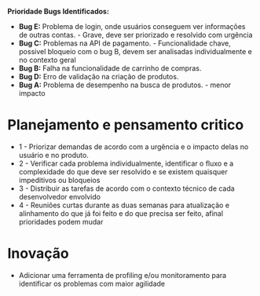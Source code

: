 

**Prioridade Bugs Identificados:**

- **Bug E:** Problema de login, onde usuários conseguem ver informações de outras contas. - Grave, deve ser priorizado e resolvido com urgência 
- **Bug C:** Problemas na API de pagamento. - Funcionalidade chave, possivel bloqueio com o bug B, devem ser analisadas individualmente e no contexto geral
- **Bug B:** Falha na funcionalidade de carrinho de compras. 
- **Bug D:** Erro de validação na criação de produtos.
- **Bug A:** Problema de desempenho na busca de produtos. - menor impacto

# Planejamento e pensamento critico 
- 1 - Priorizar demandas de acordo com a urgência e o impacto delas no usuário e no produto.
- 2 - Verificar cada problema individualmente, identificar o fluxo e a complexidade do que deve ser resolvido e se existem quaisquer impeditivos ou bloqueios
- 3 - Distribuir as tarefas de acordo com o contexto técnico de cada desenvolvedor envolvido
- 4 - Reuniões curtas durante as duas semanas para atualização e alinhamento do que já foi feito e do que precisa ser feito, afinal prioridades podem mudar

# Inovação
- Adicionar uma ferramenta de profiling e/ou monitoramento para identificar os problemas com maior agilidade

